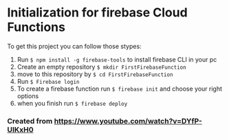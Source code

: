 # Initialization for firebase Cloud Functions 
To get this project you can follow those stypes:

1. Run `$ npm install -g firebase-tools` to install firebase CLI in your pc
2. Create an empty repository `$ mkdir FirstFirebaseFunction `
3. move to this repository by `$ cd FirstFirebaseFunction `
4. Run `$ Firebase login`
5. To create a firebase function run `$ firebase init` and choose your right options
6. when you finish run `$ firebase deploy`

### Created from https://www.youtube.com/watch?v=DYfP-UIKxH0 
 
